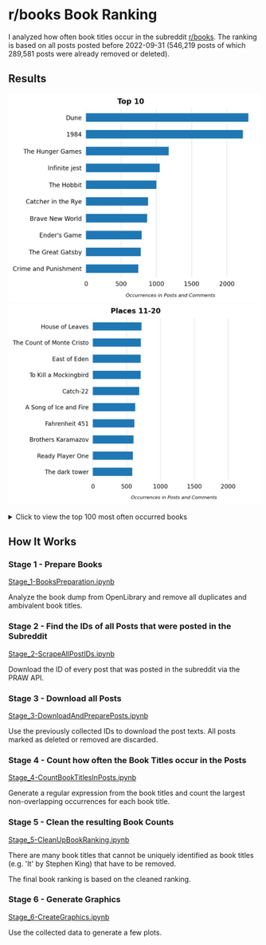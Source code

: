 # r/books Book Ranking

I analyzed how often book titles occur in the subreddit [r/books](https://reddit.com/r/books).
The ranking is based on all posts posted before 2022-09-31 (546,219 posts of which 289,581 posts were already removed or deleted).


## Results
![](Graphics/Top-10.png)
![](Graphics/Top11-20.png)

<details>
<summary>Click to view the top 100 most often occurred books</summary>

|     | Title                                |   Occurrences |
|----:|:-------------------------------------|--------------:|
|   1 | Dune                                 |          2306 |
|   2 | 1984                                 |          2229 |
|   3 | The Hunger Games                     |          1176 |
|   4 | Infinite jest                        |          1045 |
|   5 | The Hobbit                           |           999 |
|   6 | Catcher in the Rye                   |           882 |
|   7 | Brave New World                      |           866 |
|   8 | Ender's Game                         |           788 |
|   9 | The Great Gatsby                     |           778 |
|  10 | Crime and Punishment                 |           742 |
|  11 | House of Leaves                      |           719 |
|  12 | The Count of Monte Cristo            |           709 |
|  13 | To Kill a Mockingbird                |           708 |
|  14 | East of Eden                         |           708 |
|  15 | Catch-22                             |           684 |
|  16 | A Song of Ice and Fire               |           626 |
|  17 | Fahrenheit 451                       |           613 |
|  18 | Brothers Karamazov                   |           602 |
|  19 | Ready Player One                     |           591 |
|  20 | The dark tower                       |           584 |
|  21 | The hitchhiker's guide to the galaxy |           546 |
|  22 | Animal Farm                          |           538 |
|  23 | Pride and Prejudice                  |           523 |
|  24 | American Gods                        |           522 |
|  25 | Slaughterhouse-Five                  |           500 |
|  26 | The Odyssey                          |           495 |
|  27 | American Psycho                      |           490 |
|  28 | Dark Towers                          |           483 |
|  29 | The Name of the Wind                 |           459 |
|  30 | Atlas Shrugged                       |           454 |
|  31 | Misery                               |           447 |
|  32 | A Little Life                        |           438 |
|  33 | The Alchemist                        |           428 |
|  34 | The Handmaid's Tale                  |           416 |
|  35 | The Witcher                          |           403 |
|  36 | 11/22/63                             |           403 |
|  37 | Gravity's Rainbow                    |           389 |
|  38 | Fight club                           |           388 |
|  39 | 50 Shades of Grey                    |           387 |
|  40 | Lord of the Flies                    |           377 |
|  41 | The magician                         |           366 |
|  42 | The Grapes of Wrath                  |           356 |
|  43 | Neuromancer                          |           350 |
|  44 | Kafka on the Shore                   |           347 |
|  45 | Wuthering Heights                    |           337 |
|  46 | Flowers for Algernon                 |           336 |
|  47 | Gone Girl                            |           336 |
|  48 | The secret history                   |           335 |
|  49 | 1Q84                                 |           333 |
|  50 | Gunslinger                           |           329 |
|  51 | A Clockwork Orange                   |           324 |
|  52 | Of Mice and Men                      |           321 |
|  53 | Norwegian wood                       |           319 |
|  54 | Cat's Cradle                         |           312 |
|  55 | Jurassic Park                        |           308 |
|  56 | Captivate                            |           307 |
|  57 | Divergent                            |           298 |
|  58 | One Hundred Years of Solitude        |           296 |
|  59 | The inferno                          |           290 |
|  60 | The Stormlight Archive               |           287 |
|  61 | His Dark Materials                   |           280 |
|  62 | Cloud Atlas                          |           279 |
|  63 | Flashback                            |           278 |
|  64 | Les Misérables                       |           276 |
|  65 | The Way of Kings                     |           265 |
|  66 | The Book Thief                       |           262 |
|  67 | World War Z                          |           258 |
|  68 | The old man and the sea              |           253 |
|  69 | Project Hail Mary                    |           247 |
|  70 | Kite Runner                          |           246 |
|  71 | The Picture of Dorian Gray           |           245 |
|  72 | Heart of Darkness                    |           243 |
|  73 | Red Rising                           |           242 |
|  74 | The Goldfinch                        |           237 |
|  75 | Salem's Lot                          |           236 |
|  76 | Never let me go                      |           234 |
|  77 | The Silmarillion                     |           232 |
|  78 | The Song of Achilles                 |           230 |
|  79 | The Fountainhead                     |           226 |
|  80 | Snow Crash                           |           222 |
|  81 | And Then There Were None             |           221 |
|  82 | Do Androids Dream of Electric Sheep? |           219 |
|  83 | Normal People                        |           215 |
|  84 | Good Omens                           |           215 |
|  85 | The Bell Jar                         |           214 |
|  86 | The Fault in Our Stars               |           209 |
|  87 | Wind-Up Bird Chronicle               |           208 |
|  88 | Watership Down                       |           205 |
|  89 | Girl With the Dragon Tattoo          |           204 |
|  90 | Little Women                         |           204 |
|  91 | The Maze Runner                      |           203 |
|  92 | The Divine Comedy                    |           202 |
|  93 | The Little Prince                    |           199 |
|  94 | The Godfather                        |           199 |
|  95 | The Human Condition                  |           195 |
|  96 | A Tale of Two Cities                 |           191 |
|  97 | The Sound and the Fury               |           189 |
|  98 | For Whom the Bell Tolls              |           188 |
|  99 | The haunting of Hill House           |           188 |
| 100 | A Farewell to Arms                   |           187 |

</details>


## How It Works
### Stage 1 - Prepare Books

[Stage_1-BooksPreparation.ipynb](Stage_1-BooksPreparation.ipynb)

Analyze the book dump from OpenLibrary and remove all duplicates and ambivalent book titles.


### Stage 2 - Find the IDs of all Posts that were posted in the Subreddit

[Stage_2-ScrapeAllPostIDs.ipynb](Stage_2-ScrapeAllPostIDs.ipynb)

Download the ID of every post that was posted in the subreddit via the PRAW API.


### Stage 3 - Download all Posts

[Stage_3-DownloadAndPreparePosts.ipynb](Stage_3-DownloadAndPreparePosts.ipynb)

Use the previously collected IDs to download the post texts. All posts marked as deleted or removed are discarded.


### Stage 4 - Count how often the Book Titles occur in the Posts

[Stage_4-CountBookTitlesInPosts.ipynb](Stage_4-CountBookTitlesInPosts.ipynb)

Generate a regular expression from the book titles and count the largest non-overlapping occurrences for each book title.


### Stage 5 - Clean the resulting Book Counts

[Stage_5-CleanUpBookRanking.ipynb](Stage_5-CleanUpBookRanking.ipynb)

There are many book titles that cannot be uniquely identified as book titles (e.g. 'It' by Stephen King) that have to be removed.

The final book ranking is based on the cleaned ranking.


### Stage 6 - Generate Graphics

[Stage_6-CreateGraphics.ipynb](Stage_6-CreateGraphics.ipynb)

Use the collected data to generate a few plots.
